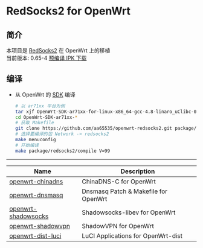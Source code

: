 RedSocks2 for OpenWrt
===

简介
---

 本项目是 [RedSocks2][1] 在 OpenWrt 上的移植  
 当前版本: 0.65-4
 [预编译 IPK 下载][2]  

编译
---

 - 从 OpenWrt 的 [SDK][S] 编译  

   ```bash
   # 以 ar71xx 平台为例
   tar xjf OpenWrt-SDK-ar71xx-for-linux-x86_64-gcc-4.8-linaro_uClibc-0.9.33.2.tar.bz2
   cd OpenWrt-SDK-ar71xx-*
   # 获取 Makefile
   git clone https://github.com/aa65535/openwrt-redsocks2.git package/redsocks2
   # 选择要编译的包 Network -> redsocks2
   make menuconfig
   # 开始编译
   make package/redsocks2/compile V=99
   ```

----------

 Name                     | Description
 -------------------------|-----------------------------------
 [openwrt-chinadns][5]    | ChinaDNS-C for OpenWrt
 [openwrt-dnsmasq][6]     | Dnsmasq Patch & Makefile for OpenWrt
 [openwrt-shadowsocks][7] | Shadowsocks-libev for OpenWrt
 [openwrt-shadowvpn][8]   | ShadowVPN for OpenWrt
 [openwrt-dist-luci][L]   | LuCI Applications for OpenWrt-dist


  [1]: https://github.com/semigodking/redsocks
  [2]: http://sourceforge.net/projects/openwrt-dist/files/redsocks2/
  [5]: https://github.com/aa65535/openwrt-chinadns
  [6]: https://github.com/aa65535/openwrt-dnsmasq
  [7]: https://github.com/shadowsocks/openwrt-shadowsocks
  [8]: https://github.com/aa65535/openwrt-shadowvpn
  [S]: http://wiki.openwrt.org/doc/howto/obtain.firmware.sdk
  [L]: https://github.com/aa65535/openwrt-dist-luci

